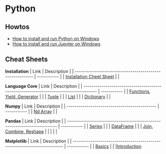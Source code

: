 # Python

## Howtos

* [How to install and run Python on Windows](./howto/install-and-run-python-on-windows/install-and-run-python-on-windows.md)
* [How to install and run Jupyter on Windows](./howto/install-and-run-jupyter-on-windows/install-and-run-jupyter-on-windows.md)


## Cheat Sheets
**Installation**
| Link                                                      | Description |
| --------------------------------------------------------- | ----------- |
| [Installation Cheet Sheet](./cheatsheets/installation.md) |             |

**Language Core**
| Link                                                                                  | Description |
| ------------------------------------------------------------------------------------- | ----------- |
| [Functions, Yield, Generator](./cheatsheets/language-core/functions-checkpoint.ipynb) |             |
| [Tuple](./cheatsheets/language-core/tuple.ipynb)                                      |             |
| [List](./cheatsheets/language-core/list.ipynb)                                        |             |
| [Dictionary](./cheatsheets/language-core/dictionary.ipynb)                            |             |

 **Numpy**
| Link                                          | Description |
| --------------------------------------------- | ----------- |
| [Nd Array](./cheatsheets/numpy/ndarray.ipynb) |             |

**Pandas**
| Link                                                                      | Description |
| ------------------------------------------------------------------------- | ----------- |
| [Series](./cheatsheets/pandas/series.ipynb)                               |             |
| [DataFrame](./cheatsheets/pandas/dataframe.ipynb)                         |             |
| [Join, Combine, Reshape](./cheatsheets/pandas/join-combine-reshape.ipynb) |             |
|                                                                           |             |

**Matplotlib**
| Link                                                                      | Description |
| ------------------------------------------------------------------------- | ----------- |
| [Basics](./cheatsheets/matplotlib/basics.ipynb)                               |             |
|[Introduction](./cheatsheets/matplotlib/introduction.ipynb)
